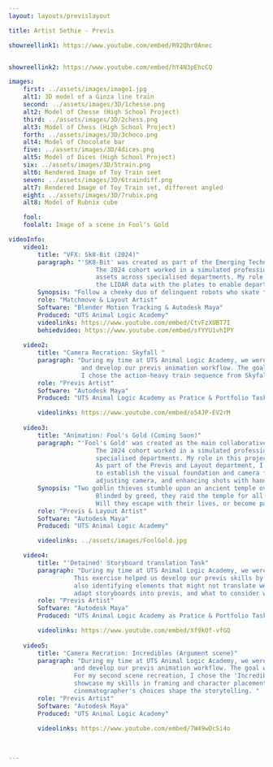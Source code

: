 ```yaml
---
layout: layouts/previslayout

title: Artist Sethie - Previs

showreellink1: https://www.youtube.com/embed/R92Qhr0Anec


showreellink2: https://www.youtube.com/embed/hY4N3pEhcCQ

images:
    first: ../assets/images/image1.jpg
    alt1: 3D model of a Ginza line train
    second: ../assets/images/3D/1chesse.png
    alt2: Model of Chesse (High School Project)
    third: ../assets/images/3D/2chess.png
    alt3: Model of Chess (High School Project)
    forth: ../assets/images/3D/3choco.png
    alt4: Model of Chocolate bar 
    five: ../assets/images/3D/4dices.png
    alt5: Model of Dices (High School Project)
    six: ../assets/images/3D/5train.png
    alt6: Rendered Image of Toy Train seet
    seven: ../assets/images/3D/6traindiff.png
    alt7: Rendered Image of Toy Train set, different angled
    eight: ../assets/images/3D/7rubix.png
    alt8: Model of Rubnix cube

    fool: 
    foolalt: Image of a scene in Fool's Gold

videoInfo:
    video1:   
        title: "VFX: Sk8-Bit (2024)"
        paragraph: "'SK8-Bit' was created as part of the Emerging Technologies Studio in the Master of Animation and Visualisation degree at the UTS Animal Logic Academy. 
                        The 2024 cohort worked in a simulated professional studio environment over a 10-week period to create a VFX film integrating live-action plates with 3D
                        assets across specialised departments. My role in this project was as a Layout / Matchmove Artist, where our task was to track the raw footage and align
                        the LIDAR data with the plates to enable departments to integrate their assets into the scene. "
        Synopsis: "Follow a cheeky duo of delinquent robots who skate their way through the UTS campus as they get up to no good."
        role: "Matchmove & Layout Artist"
        Software: "Blender Motion Tracking & Autodesk Maya"
        Produced: "UTS Animal Logic Academy"
        videolinks: https://www.youtube.com/embed/CtvFzXUBT7I
        behiedvideo: https://www.youtube.com/embed/sfYYU1vhIPY 
    
    video2:   
        title: "Camera Recration: Skyfall "
        paragraph: "During my time at UTS Animal Logic Academy, we were tasked with recreating a 15-second sequence from a film to strengthen our critical eye for cinematography
                    and develop our previs animation workflow. The goal was to better understand focal lengths, framing choices, and how each shot contributes to storytelling.
                    I chose the action-heavy train sequence from Skyfall, which features multiple fast-paced camera cuts in a short amout of time. This exercise helped me gain valuable insight into action cinematography and improved my camera work and timing in previs animation."
        role: "Previs Artist"
        Software: "Autodesk Maya"
        Produced: "UTS Animal Logic Academy as Pratice & Portfolio Task"

        videolinks: https://www.youtube.com/embed/o54JP-EV2rM
    
    video3:   
        title: "Animation: Fool's Gold (Coming Soon)"
        paragraph: "'Fool's Gold' was created as the main collaborative project in the Master of Animation and Visualisation degree at the UTS Animal Logic Academy.
                        The 2024 cohort worked in a simulated professional studio environment over the course of a year to produce a fantasy genre animated film, developed across 
                        specialised departments. My role in this project was as a Previs & Layout Artist, here I contributed both to the early and final stages of production.
                        As part of the Previs and Layout department, I was involved from the very beginning of production, translating the animatic and storyboards into 3D previs
                        to establish the visual foundation and camera framing of the story. I also contributed at the final stage of production by refining cinematography,
                        adjusting camera, and enhancing shots with handheld and camera shake movements to bring immersion and energy to the film. "
        Synopsis: "Two goblin thieves stumble upon an ancient temple overflowing with treasure.
                        Blinded by greed, they raid the temple for all its gold, only to awaken a monstrous guardian and trigger a chaotic, treacherous chase. 
                        Will they escape with their lives, or become part of the treasure hoard forever?"
        role: "Previs & Layout Artist"
        Software: "Autodesk Maya"
        Produced: "UTS Animal Logic Academy"

        videolinks: ../assets/images/FoolGold.jpg

    video4:   
        title: "'Detained' Storyboard translation Task"
        paragraph: "During my time at UTS Animal Logic Academy, we were given a storyboard by Orfenn Schuller and tasked with creating a 3D previsualisation using Autodesk Maya. 
                  This exercise helped us develop our previs skills by learning how to interpret storyboards, determine timing, plan camera shots, and assess overall pacing. While 
                  also identifying elements that might not translate well into a 3D environment. It was a fun and educational task that gave us valuable insight into how to effectively 
                  adapt storyboards into previs, and what to consider when approaching this process. "
        role: "Previs Artist"
        Software: "Autodesk Maya"
        Produced: "UTS Animal Logic Academy as Pratice & Portfolio Task"

        videolinks: https://www.youtube.com/embed/Xf9kOf-vfGQ
    
    video5:   
        title: "Camera Recration: Incredibles (Argument scene)"
        paragraph: "During my time at UTS Animal Logic Academy, we were tasked with recreating about 15-second sequence from a film to strengthen our eye for cinematography 
                  and develop our previs animation workflow. The goal was to better understand focal lengths, framing choices, and how each shot contributes to storytelling. 
                  For my second scene recreation, I chose the 'Incredibles' argument scene, to allow for more of a dialogue-driven moment to include calmer, more deliberate camera work in my portfolio. This allowed me to 
                  showcase my skills in framing and character placement. It also gave me valuable insight into how cinematography functions in a slower-paced scene and how the 
                  cinematographer's choices shape the storytelling. "
        role: "Previs Artist"
        Software: "Autodesk Maya"
        Produced: "UTS Animal Logic Academy"

        videolinks: https://www.youtube.com/embed/7W49wDcSi4o
    

   
---
```


